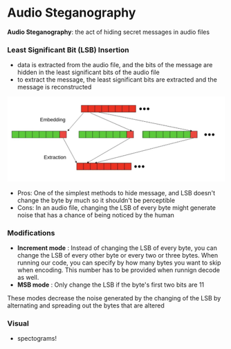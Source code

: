 # Audio Steganography

**Audio Steganography**: the act of hiding secret messages in audio files

### Least Significant Bit (LSB) Insertion

* data is extracted from the audio file, and the bits of the message are hidden in the least significant bits of the audio file
* to extract the message, the least significant bits are extracted and the message is reconstructed

![Alt text](./LSBvisual.png "LSB visual")

* Pros: One of the simplest methods to hide message, and LSB doesn't change the byte by much so it shouldn't be perceptible
* Cons: In an audio file, changing the LSB of every byte might generate noise that has a chance of being noticed by the human

### Modifications

*  **Increment mode** : Instead of changing the LSB of every byte, you can change the LSB of every other byte or every two or three bytes. When running our code, you can specify by how many bytes you want to skip when encoding. This number has to be provided when runnign decode as well.
*  **MSB mode** : Only change the LSB if the byte's first two bits are 11

These modes decrease the noise generated by the changing of the LSB by alternating and spreading out the bytes that are altered

### Visual
* spectograms!

